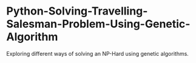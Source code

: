 # Python-Solving-Travelling-Salesman-Problem-Using-Genetic-Algorithm
Exploring different ways of solving an NP-Hard using genetic algorithms.

